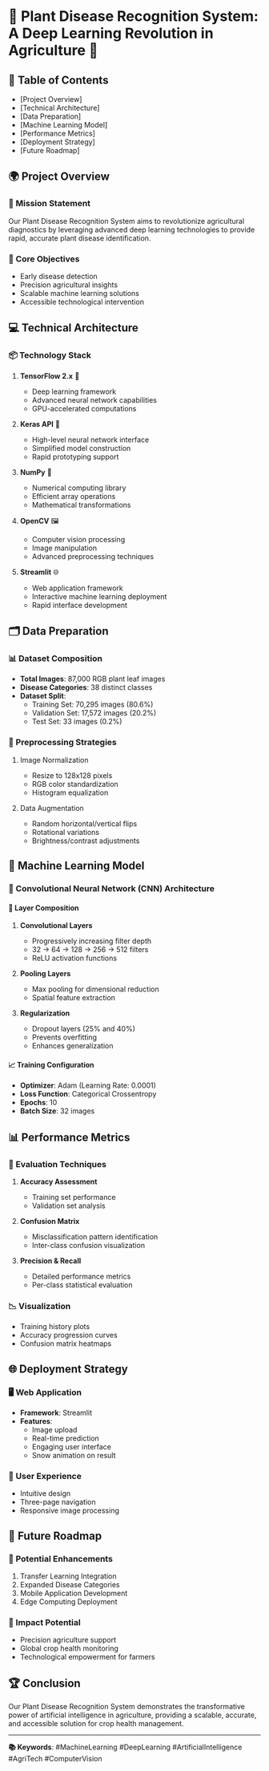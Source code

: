 # 🚜 Plant Disease Recognition System: A Deep Learning Revolution in Agriculture 🌱

## 📘 Table of Contents
- [Project Overview]
- [Technical Architecture]
- [Data Preparation]
- [Machine Learning Model]
- [Performance Metrics]
- [Deployment Strategy]
- [Future Roadmap]

## 🌍 Project Overview

### 🎯 Mission Statement
Our Plant Disease Recognition System aims to revolutionize agricultural diagnostics by leveraging advanced deep learning technologies to provide rapid, accurate plant disease identification. 

### 🔬 Core Objectives
- Early disease detection
- Precision agricultural insights
- Scalable machine learning solutions
- Accessible technological intervention

## 💻 Technical Architecture

### 📦 Technology Stack
1. **TensorFlow 2.x** 🧠
   - Deep learning framework
   - Advanced neural network capabilities
   - GPU-accelerated computations

2. **Keras API** 🔗
   - High-level neural network interface
   - Simplified model construction
   - Rapid prototyping support

3. **NumPy** 🔢
   - Numerical computing library
   - Efficient array operations
   - Mathematical transformations

4. **OpenCV** 🖼️
   - Computer vision processing
   - Image manipulation
   - Advanced preprocessing techniques

5. **Streamlit** 🌐
   - Web application framework
   - Interactive machine learning deployment
   - Rapid interface development

## 🗂️ Data Preparation

### 📊 Dataset Composition
- **Total Images**: 87,000 RGB plant leaf images
- **Disease Categories**: 38 distinct classes
- **Dataset Split**:
  - Training Set: 70,295 images (80.6%)
  - Validation Set: 17,572 images (20.2%)
  - Test Set: 33 images (0.2%)

### 🧹 Preprocessing Strategies
1. Image Normalization
   - Resize to 128x128 pixels
   - RGB color standardization
   - Histogram equalization

2. Data Augmentation
   - Random horizontal/vertical flips
   - Rotational variations
   - Brightness/contrast adjustments

## 🤖 Machine Learning Model

### 🧬 Convolutional Neural Network (CNN) Architecture

#### 🔧 Layer Composition
1. **Convolutional Layers**
   - Progressively increasing filter depth
   - 32 → 64 → 128 → 256 → 512 filters
   - ReLU activation functions

2. **Pooling Layers**
   - Max pooling for dimensional reduction
   - Spatial feature extraction

3. **Regularization**
   - Dropout layers (25% and 40%)
   - Prevents overfitting
   - Enhances generalization

#### 📈 Training Configuration
- **Optimizer**: Adam (Learning Rate: 0.0001)
- **Loss Function**: Categorical Crossentropy
- **Epochs**: 10
- **Batch Size**: 32 images

## 📊 Performance Metrics

### 🎯 Evaluation Techniques
1. **Accuracy Assessment**
   - Training set performance
   - Validation set analysis

2. **Confusion Matrix**
   - Misclassification pattern identification
   - Inter-class confusion visualization

3. **Precision & Recall**
   - Detailed performance metrics
   - Per-class statistical evaluation

### 📉 Visualization
- Training history plots
- Accuracy progression curves
- Confusion matrix heatmaps

## 🌐 Deployment Strategy

### 🖥️ Web Application
- **Framework**: Streamlit
- **Features**:
  - Image upload
  - Real-time prediction
  - Engaging user interface
  - Snow animation on result

### 📱 User Experience
- Intuitive design
- Three-page navigation
- Responsive image processing

## 🚀 Future Roadmap

### 🔬 Potential Enhancements
1. Transfer Learning Integration
2. Expanded Disease Categories
3. Mobile Application Development
4. Edge Computing Deployment

### 🌱 Impact Potential
- Precision agriculture support
- Global crop health monitoring
- Technological empowerment for farmers

## 🏆 Conclusion

Our Plant Disease Recognition System demonstrates the transformative power of artificial intelligence in agriculture, providing a scalable, accurate, and accessible solution for crop health management.

---

**📚 Keywords**: #MachineLearning #DeepLearning #ArtificialIntelligence #AgriTech #ComputerVision 
